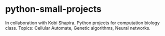 # python-small-projects
In collaboration with Kobi Shapira.
Python projects for computation biology class. 
Topics: Cellular Automate, Genetic algorithms, Neural networks.  

